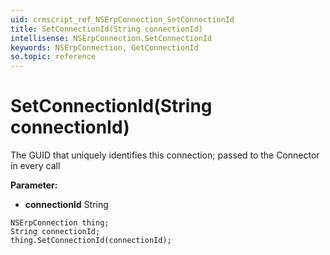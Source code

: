 ```yaml
---
uid: crmscript_ref_NSErpConnection_SetConnectionId
title: SetConnectionId(String connectionId)
intellisense: NSErpConnection.SetConnectionId
keywords: NSErpConnection, GetConnectionId
so.topic: reference
---
```


# SetConnectionId(String connectionId)

The GUID that uniquely identifies this connection; passed to the Connector in every call

**Parameter:** 
 - **connectionId** String

```crmscript
NSErpConnection thing;
String connectionId;
thing.SetConnectionId(connectionId);
```

